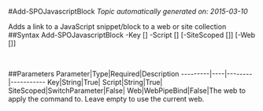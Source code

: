 #Add-SPOJavascriptBlock
*Topic automatically generated on: 2015-03-10*

Adds a link to a JavaScript snippet/block to a web or site collection
##Syntax
    Add-SPOJavascriptBlock -Key [<String>] -Script [<String>] [-SiteScoped [<SwitchParameter>]] [-Web [<WebPipeBind>]]

&nbsp;

##Parameters
Parameter|Type|Required|Description
---------|----|--------|-----------
Key|String|True|
Script|String|True|
SiteScoped|SwitchParameter|False|
Web|WebPipeBind|False|The web to apply the command to. Leave empty to use the current web.

